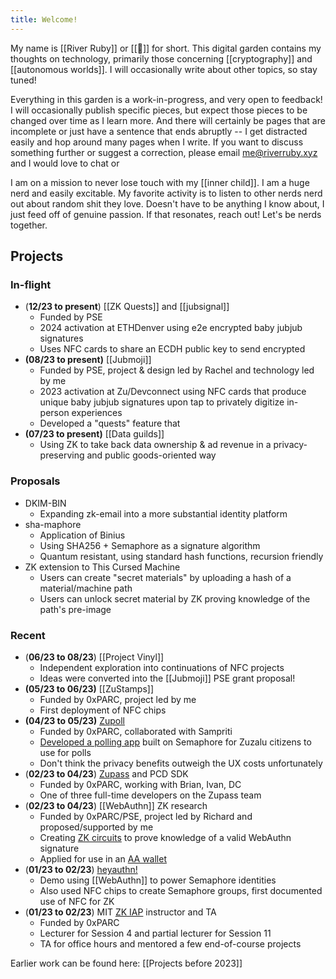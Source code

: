 ```yaml
---
title: Welcome!
---
```

My name is [[River Ruby]] or [[🔺]] for short. This digital garden contains my thoughts on technology, primarily those concerning [[cryptography]] and [[autonomous worlds]]. I will occasionally write about other topics, so stay tuned!

Everything in this garden is a work-in-progress, and very open to feedback! I will occasionally publish specific pieces, but expect those pieces to be changed over time as I learn more. And there will certainly be pages that are incomplete or just have a sentence that ends abruptly -- I get distracted easily and hop around many pages when I write. If you want to discuss something further or suggest a correction, please email me@riverruby.xyz and I would love to chat or

I am on a mission to never lose touch with my [[inner child]]. I am a huge nerd and easily excitable. My favorite activity is to listen to other nerds nerd out about random shit they love. Doesn't have to be anything I know about, I just feed off of genuine passion. If that resonates, reach out! Let's be nerds together.

## Projects

### In-flight

- (**12/23 to present**) [[ZK Quests]] and [[jubsignal]]
	- Funded by PSE
	- 2024 activation at ETHDenver using e2e encrypted baby jubjub signatures
	- Uses NFC cards to share an ECDH public key to send encrypted
- **(08/23 to present)** [[Jubmoji]]
	- Funded by PSE, project & design led by Rachel and technology led by me
	- 2023 activation at Zu/Devconnect using NFC cards that produce unique baby jubjub signatures upon tap to privately digitize in-person experiences
	- Developed a "quests" feature that
- **(07/23 to present)** [[Data guilds]]
	- Using ZK to take back data ownership & ad revenue in a privacy-preserving and public goods-oriented way

### Proposals

- DKIM-BIN
  - Expanding zk-email into a more substantial identity platform
- sha-maphore
  - Application of Binius
  - Using SHA256 + Semaphore as a signature algorithm
  - Quantum resistant, using standard hash functions, recursion friendly
- ZK extension to This Cursed Machine
	- Users can create "secret materials" by uploading a hash of a material/machine path
	- Users can unlock secret material by ZK proving knowledge of the path's pre-image

### Recent

- (**06/23 to 08/23**) [[Project Vinyl]]
  - Independent exploration into continuations of NFC projects
  - Ideas were converted into the [[Jubmoji]] PSE grant proposal!
- **(05/23 to 06/23)** [[ZuStamps]]
  - Funded by 0xPARC, project led by me
  - First deployment of NFC chips
- **(04/23 to 05/23)** [Zupoll](https://zupoll.org)
  - Funded by 0xPARC, collaborated with Sampriti
  - [Developed a polling app](https://github.com/proofcarryingdata/zupoll) built on Semaphore for Zuzalu citizens to use for polls
  - Don't think the privacy benefits outweigh the UX costs unfortunately
- (**02/23 to 04/23**) [Zupass](https://github.com/proofcarryingdata/zupass) and PCD SDK
  - Funded by 0xPARC, working with Brian, Ivan, DC
  - One of three full-time developers on the Zupass team
- (**02/23 to 04/23**) [[WebAuthn]] ZK research
  - Funded by 0xPARC/PSE, project led by Richard and proposed/supported by me
  - Creating [ZK circuits](https://github.com/zkwebauthn/webauthn-halo2) to prove knowledge of a valid WebAuthn signature
  - Applied for use in an [AA wallet](https://www.noseedphrases.xyz/)
- (**01/23 to 02/23**) [heyauthn!](https://github.com/RiverRuby/heyauthn)
  - Demo using [[WebAuthn]] to power Semaphore identities
  - Also used NFC chips to create Semaphore groups, first documented use of NFC for ZK
- (**01/23 to 02/23**) MIT [ZK IAP](https://zkiap.com) instructor and TA
  - Funded by 0xPARC
  - Lecturer for Session 4 and partial lecturer for Session 11
  - TA for office hours and mentored a few end-of-course projects

Earlier work can be found here: [[Projects before 2023]]

